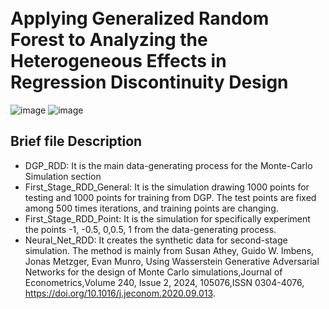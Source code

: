 
<br> Applying Generalized Random Forest to Analyzing the Heterogeneous Effects in Regression Discontinuity Design
=========
![image](https://img.shields.io/badge/Language-Python3.11.7-lightgreen?style=flat)
![image](https://img.shields.io/badge/Language-R4.1.3-blue?style=flat)

## Brief file Description
- DGP_RDD: It is the main data-generating process for the Monte-Carlo Simulation section
- First_Stage_RDD_General: It is the simulation drawing 1000 points for testing and 1000 points for training from DGP. The test points are fixed among 500 times iterations, and training points are changing.
- First_Stage_RDD_Point: It is the simulation for specifically experiment the points -1, -0.5, 0,0.5, 1 from the data-generating process.
- Neural_Net_RDD: It creates the synthetic data for second-stage simulation. The method is mainly from Susan Athey, Guido W. Imbens, Jonas Metzger, Evan Munro, Using Wasserstein Generative Adversarial Networks for the design of Monte Carlo simulations,Journal of Econometrics,Volume 240, Issue 2, 2024,  105076,ISSN 0304-4076, https://doi.org/10.1016/j.jeconom.2020.09.013.

